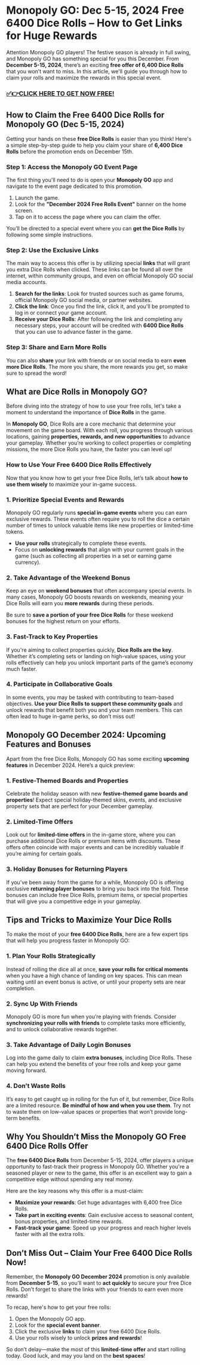 # Monopoly GO: Dec 5-15, 2024 Free 6400 Dice Rolls – How to Get Links for Huge Rewards

Attention Monopoly GO players! The festive season is already in full swing, and Monopoly GO has something special for you this December. From **December 5-15, 2024**, there’s an exciting **free offer of 6,400 Dice Rolls** that you won’t want to miss. In this article, we'll guide you through how to claim your rolls and maximize the rewards in this special event. 

### [✅👉CLICK HERE TO GET NOW FREE!](https://freeforyou.xyz/monopoly/go/)

## **How to Claim the Free 6400 Dice Rolls for Monopoly GO (Dec 5-15, 2024)**

Getting your hands on these **free Dice Rolls** is easier than you think! Here's a simple step-by-step guide to help you claim your share of **6,400 Dice Rolls** before the promotion ends on December 15th.

### **Step 1: Access the Monopoly GO Event Page**
The first thing you'll need to do is open your **Monopoly GO** app and navigate to the event page dedicated to this promotion. 

1. Launch the game.
2. Look for the **"December 2024 Free Rolls Event"** banner on the home screen.
3. Tap on it to access the page where you can claim the offer.

You’ll be directed to a special event where you can **get the Dice Rolls** by following some simple instructions. 

### **Step 2: Use the Exclusive Links**
The main way to access this offer is by utilizing special **links** that will grant you extra Dice Rolls when clicked. These links can be found all over the internet, within community groups, and even on official Monopoly GO social media accounts.

1. **Search for the links**: Look for trusted sources such as game forums, official Monopoly GO social media, or partner websites.
2. **Click the link**: Once you find the link, click it, and you'll be prompted to log in or connect your game account.
3. **Receive your Dice Rolls**: After following the link and completing any necessary steps, your account will be credited with **6400 Dice Rolls** that you can use to advance faster in the game.

### **Step 3: Share and Earn More Rolls**
You can also **share** your link with friends or on social media to earn **even more Dice Rolls**. The more you share, the more rewards you get, so make sure to spread the word!

## **What are Dice Rolls in Monopoly GO?**

Before diving into the strategy of how to use your free rolls, let's take a moment to understand the importance of **Dice Rolls** in the game.

In **Monopoly GO**, Dice Rolls are a core mechanic that determine your movement on the game board. With each roll, you progress through various locations, gaining **properties, rewards, and new opportunities** to advance your gameplay. Whether you’re working to collect properties or completing missions, the more Dice Rolls you have, the faster you can level up!

### **How to Use Your Free 6400 Dice Rolls Effectively**

Now that you know how to get your free Dice Rolls, let’s talk about **how to use them wisely** to maximize your in-game success.

### **1. Prioritize Special Events and Rewards**
Monopoly GO regularly runs **special in-game events** where you can earn exclusive rewards. These events often require you to roll the dice a certain number of times to unlock valuable items like new properties or limited-time tokens.

- **Use your rolls** strategically to complete these events. 
- Focus on **unlocking rewards** that align with your current goals in the game (such as collecting all properties in a set or earning game currency).

### **2. Take Advantage of the Weekend Bonus**
Keep an eye on **weekend bonuses** that often accompany special events. In many cases, Monopoly GO boosts rewards on weekends, meaning your Dice Rolls will earn you **more rewards** during these periods. 

Be sure to **save a portion of your free Dice Rolls** for these weekend bonuses for the highest return on your efforts.

### **3. Fast-Track to Key Properties**
If you're aiming to collect properties quickly, **Dice Rolls are the key**. Whether it’s completing sets or landing on high-value spaces, using your rolls effectively can help you unlock important parts of the game’s economy much faster. 

### **4. Participate in Collaborative Goals**
In some events, you may be tasked with contributing to team-based objectives. **Use your Dice Rolls to support these community goals** and unlock rewards that benefit both you and your team members. This can often lead to huge in-game perks, so don’t miss out!

## **Monopoly GO December 2024: Upcoming Features and Bonuses**

Apart from the free Dice Rolls, Monopoly GO has some exciting **upcoming features** in December 2024. Here’s a quick preview:

### **1. Festive-Themed Boards and Properties**
Celebrate the holiday season with new **festive-themed game boards and properties**! Expect special holiday-themed skins, events, and exclusive property sets that are perfect for your December gameplay.

### **2. Limited-Time Offers**
Look out for **limited-time offers** in the in-game store, where you can purchase additional Dice Rolls or premium items with discounts. These offers often coincide with major events and can be incredibly valuable if you’re aiming for certain goals.

### **3. Holiday Bonuses for Returning Players**
If you’ve been away from the game for a while, Monopoly GO is offering exclusive **returning player bonuses** to bring you back into the fold. These bonuses can include free Dice Rolls, premium items, or special properties that will give you a competitive edge in your gameplay.

## **Tips and Tricks to Maximize Your Dice Rolls**

To make the most of your **free 6400 Dice Rolls**, here are a few expert tips that will help you progress faster in Monopoly GO:

### **1. Plan Your Rolls Strategically**
Instead of rolling the dice all at once, **save your rolls for critical moments** when you have a high chance of landing on key spaces. This can mean waiting until an event bonus is active, or until your property sets are near completion.

### **2. Sync Up With Friends**
Monopoly GO is more fun when you’re playing with friends. Consider **synchronizing your rolls with friends** to complete tasks more efficiently, and to unlock collaborative rewards together.

### **3. Take Advantage of Daily Login Bonuses**
Log into the game daily to claim **extra bonuses**, including Dice Rolls. These can help you extend the benefits of your free rolls and keep your game moving forward.

### **4. Don’t Waste Rolls**
It’s easy to get caught up in rolling for the fun of it, but remember, Dice Rolls are a limited resource. **Be mindful of how and when you use them**. Try not to waste them on low-value spaces or properties that won’t provide long-term benefits.

## **Why You Shouldn’t Miss the Monopoly GO Free 6400 Dice Rolls Offer**

The **free 6400 Dice Rolls** from December 5-15, 2024, offer players a unique opportunity to fast-track their progress in Monopoly GO. Whether you're a seasoned player or new to the game, this offer is an excellent way to gain a competitive edge without spending any real money.

Here are the key reasons why this offer is a must-claim:

- **Maximize your rewards**: Get huge advantages with 6,400 free Dice Rolls.
- **Take part in exciting events**: Gain exclusive access to seasonal content, bonus properties, and limited-time rewards.
- **Fast-track your game**: Speed up your progress and reach higher levels faster with all the extra rolls.

## **Don’t Miss Out – Claim Your Free 6400 Dice Rolls Now!**

Remember, the **Monopoly GO December 2024** promotion is only available from **December 5-15**, so you’ll want to **act quickly** to secure your free Dice Rolls. Don’t forget to share the links with your friends to earn even more rewards!

To recap, here's how to get your free rolls:
1. Open the Monopoly GO app.
2. Look for the **special event banner**.
3. Click the exclusive **links** to claim your free 6400 Dice Rolls.
4. Use your rolls wisely to unlock **prizes and rewards**!

So don’t delay—make the most of this **limited-time offer** and start rolling today. Good luck, and may you land on the **best spaces**!
